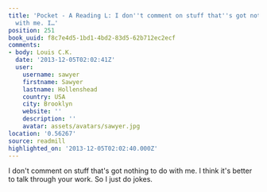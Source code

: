 ```yaml
---
title: 'Pocket - A Reading L: I don''t comment on stuff that''s got nothing to do
  with me. I…'
position: 251
book_uuid: f8c7e4d5-1bd1-4bd2-83d5-62b712ec2ecf
comments:
- body: Louis C.K.
  date: '2013-12-05T02:02:41Z'
  user:
    username: sawyer
    firstname: Sawyer
    lastname: Hollenshead
    country: USA
    city: Brooklyn
    website: ''
    description: ''
    avatar: assets/avatars/sawyer.jpg
location: '0.56267'
source: readmill
highlighted_on: '2013-12-05T02:02:40.000Z'
---
```


I don't comment on stuff that's got nothing to do with me. I think it's better to talk through your work. So I just do jokes.